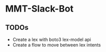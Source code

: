 # MMT-Slack-Bot


## TODOs
- Create a lex with boto3 lex-model api
- Create a flow to move between lex intents